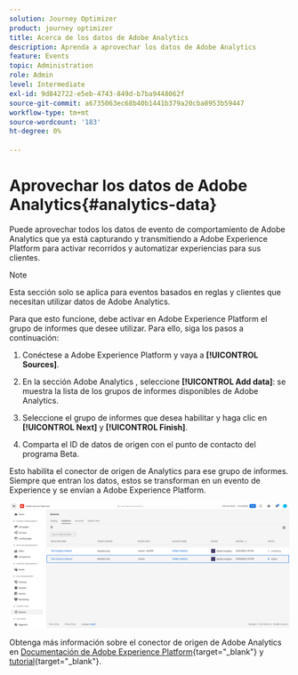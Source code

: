 ```yaml
---
solution: Journey Optimizer
product: journey optimizer
title: Acerca de los datos de Adobe Analytics
description: Aprenda a aprovechar los datos de Adobe Analytics
feature: Events
topic: Administration
role: Admin
level: Intermediate
exl-id: 9d842722-e5eb-4743-849d-b7ba9448062f
source-git-commit: a6735063ec68b40b1441b379a20cba8953b59447
workflow-type: tm+mt
source-wordcount: '183'
ht-degree: 0%

---
```


# Aprovechar los datos de Adobe Analytics{#analytics-data}

Puede aprovechar todos los datos de evento de comportamiento de Adobe Analytics que ya está capturando y transmitiendo a Adobe Experience Platform para activar recorridos y automatizar experiencias para sus clientes.

>[!NOTE]
>
>Esta sección solo se aplica para eventos basados en reglas y clientes que necesitan utilizar datos de Adobe Analytics.

Para que esto funcione, debe activar en Adobe Experience Platform el grupo de informes que desee utilizar. Para ello, siga los pasos a continuación:

1. Conéctese a Adobe Experience Platform y vaya a **[!UICONTROL Sources]**.
1. En la sección Adobe Analytics , seleccione **[!UICONTROL Add data]**: se muestra la lista de los grupos de informes disponibles de Adobe Analytics.

1. Seleccione el grupo de informes que desea habilitar y haga clic en **[!UICONTROL Next]** y **[!UICONTROL Finish]**.

1. Comparta el ID de datos de origen con el punto de contacto del programa Beta.

Esto habilita el conector de origen de Analytics para ese grupo de informes. Siempre que entran los datos, estos se transforman en un evento de Experience y se envían a Adobe Experience Platform.

![](assets/jo-event9.png)

Obtenga más información sobre el conector de origen de Adobe Analytics en  [Documentación de Adobe Experience Platform](https://experienceleague.adobe.com/docs/experience-platform/sources/connectors/adobe-applications/analytics.html){target=&quot;_blank&quot;} y [tutorial](https://experienceleague.adobe.com/docs/experience-platform/sources/ui-tutorials/create/adobe-applications/analytics.html){target=&quot;_blank&quot;}.
